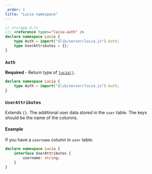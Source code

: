 ```yaml
---
_order: 1
title: "Lucia namespace"
---
```


```ts
// src/app.d.ts
/// <reference types="lucia-auth" />
declare namespace Lucia {
	type Auth = import("$lib/server/lucia.js").Auth;
	type UserAttributes = {};
}
```

### `Auth`

**Required** - Return type of [`lucia()`](/reference/api/server-api#lucia-default).

```ts
declare namespace Lucia {
	type Auth = import("$lib/server/lucia.js").Auth;
}
```

### `UserAttributes`

Extends `{}`. The additional user data stored in the `user` table. The keys should be the name of the columns.

#### Example

If you have a `username` column in `user` table:

```ts
declare namespace Lucia {
	interface UserAttributes {
		username: string;
	}
}
```
